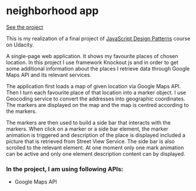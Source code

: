 # neighborhood app

[See the project](http://adica.me.cz/neighborhood/)

This is my realization of a final project of [JavaScript Design Patterns](https://www.udacity.com/course/javascript-design-patterns--ud989) course on Udacity.

A single-page web application. It shows my favourite places of chosen location. In this project I use framework Knockout js and in order to get some additional information about the places I retrieve data through Google Maps API and its relevant services.

The application first loads a map of given location via Google Maps API. Then I turn each favourite place of that location into a marker object. I use Geocoding service to convert the addresses into geographic coordinates.  The markers are displayed on the map and the map is centred according to the markers. 

The markers are then used to build a side bar that interacts with the markers. When click on a marker or a side bar element, the marker animation is triggered and description of the place is displayed included a picture that is retrieved from Street View Service. The side bar is also scrolled to the relevant element. 
At one moment only one mark animation can be active and only one element description content can by displayed. 

### In the project, I am using following APIs:  
*	Google Maps API
